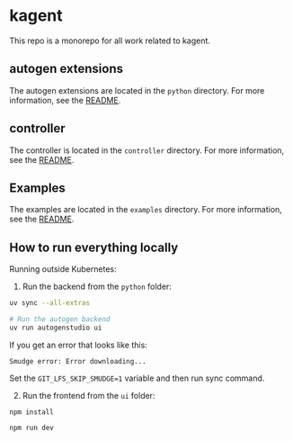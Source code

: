 # kagent

This repo is a monorepo for all work related to kagent.

## autogen extensions

The autogen extensions are located in the `python` directory. For more information, see the [README](python/README.md).

## controller

The controller is located in the `controller` directory. For more information, see the [README](controller/README.md).


## Examples

The examples are located in the `examples` directory. For more information, see the [README](examples/README.md).


## How to run everything locally

Running outside Kubernetes:


1. Run the backend from the `python` folder:

```bash
uv sync --all-extras

# Run the autogen backend
uv run autogenstudio ui
```

If you get an error that looks like this:

```
Smudge error: Error downloading...
```

Set the `GIT_LFS_SKIP_SMUDGE=1` variable and then run sync command.

2. Run the frontend from the `ui` folder:

```bashG
npm install

npm run dev
```